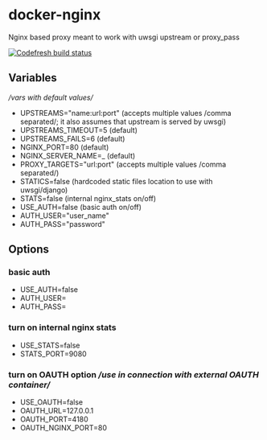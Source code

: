 docker-nginx
============

Nginx based proxy meant to work with uwsgi upstream or proxy_pass

[![Codefresh build status]( https://g.codefresh.io/api/badges/build?repoOwner=Tivix&repoName=docker-nginx&branch=master&pipelineName=docker-nginx&accountName=tivix&key=eyJhbGciOiJIUzI1NiJ9.NTgzNDViNTkyZWRiOGYwMTAwZTllYWNk.N-gEtemnze6Sz5dmxpN0dcZ8Ev6oSdyiXDpbCy_TClI&type=cf-1)]( https://g.codefresh.io/repositories/Tivix/docker-nginx/builds?filter=trigger:build;branch:master;service:5a6097ecd6addc0001813e45~docker-nginx)

Variables
---------

_/vars with default values/_

- UPSTREAMS="name:url:port" (accepts multiple values /comma separated/; it also assumes that upstream is served by uwsgi)
- UPSTREAMS_TIMEOUT=5 (default)
- UPSTREAMS_FAILS=6 (default)
- NGINX_PORT=80 (default)
- NGINX_SERVER_NAME=_ (default)
- PROXY_TARGETS="url:port" (accepts multiple values /comma separated/)
- STATICS=false (hardcoded static files location to use with uwsgi/django)
- STATS=false (internal nginx_stats on/off)
- USE_AUTH=false (basic auth on/off)
- AUTH_USER="user_name"
- AUTH_PASS="password"

Options
-------

### basic auth
- USE_AUTH=false
- AUTH_USER=
- AUTH_PASS=

### turn on internal nginx stats
- USE_STATS=false
- STATS_PORT=9080

### turn on OAUTH option _/use in connection with external OAUTH container/_
- USE_OAUTH=false
- OAUTH_URL=127.0.0.1
- OAUTH_PORT=4180
- OAUTH_NGINX_PORT=80
